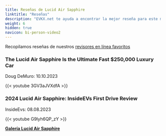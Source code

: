```yaml
---
title: Reseñas de Lucid Air Sapphire
linktitle: "Reseñas"
description: "EVKX.net te ayuda a encontrar la mejor reseña para este modelo."
weight: 6
hidden: true
navicon: bi-person-video2
---
```

Recopilamos reseñas de nuestros [revisores en línea favoritos](../../../../../guides/evreviewers/)

<div class="container text-center shadow p-2 pe-4 mb-5 bg-body-tertiary rounded border">
<h3>The Lucid Air Sapphire Is the Ultimate Fast $250,000 Luxury Car</h3>
<p>Doug DeMuro: 10.10.2023</p>

{{< youtube 3GV3aJVXdfA >}}

</div>
<div class="container text-center shadow p-2 pe-4 mb-5 bg-body-tertiary rounded border">
<h3>2024 Lucid Air Sapphire: InsideEVs First Drive Review</h3>
<p>InsideEvs: 08.08.2023</p>

{{< youtube G9lyh6QP_zY >}}

</div>
<div class="mt-3 mb-3">
<a href="../gallery/" class="text-decoration-none text-black">
<strong><i class="bi-arrow-left"></i>Galería  </strong>
</a>
<a href="../" class="text-decoration-none text-black float-end">
<strong>Lucid Air Sapphire <i class="bi-arrow-right"></i></strong>
</a>
</div>
